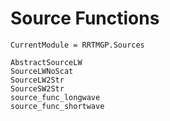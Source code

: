 # Source Functions

```@meta
CurrentModule = RRTMGP.Sources
```

```@docs
AbstractSourceLW
SourceLWNoScat
SourceLW2Str
SourceSW2Str
source_func_longwave
source_func_shortwave
```
